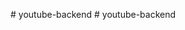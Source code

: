 <!-- # PlayTube (YouTube + Twitter)

## Overview

`PlayTube (YOUTUBE + TWITTER)` is a project designed that have functionality of a video hosting platform similar to YouTube and micro-blogging feature similar to twitter. This project is built using Node.js, Express.js, React.js, MongoDB and incorporates various other technologies to ensure a robust system. The project aims to provide a complete features for a video hosting website, featuring essential functionalities such as user authentication, video uploading, liking/disliking, commenting, subscribing/unsubscribing, admin panel, watch history, liked videos etc. It includes features that utilizing standard practices such as JWT, bcrypt, access tokens, and refresh tokens for security. Find more about this project in the documentation below.

## Important links

| Content           | Link                                                                             |
| ----------------- | -------------------------------------------------------------------------------- |
| Live Link         | [click here](https://playtube-by-yashpz.vercel.app)                              |
| API Documentation | [click here](https://documenter.getpostman.com/view/32807699/2sA3XPChSM)         |
| Model             | [click here ](https://app.eraser.io/workspace/cATefMPkrAdzR9c6teox?origin=share) |
| Frontend          | [click here ](https://github.com/Yash-Zanzarukiya/PlayTube-Frontend)             |

## Features

### User Management:

- Registration, login, logout, change password
- Profile management (avatar, cover image, other details)
- Watch history tracking and Clearing Watch History
- Liked videos tracking

### Video Management:

- Video upload
- Canceling Video upload with all resources cleaned up on backend.
- Visibility control (publish/un-publish)
- Video editing and deletion
- Video Search and pagination

### Tweet Management:

- Tweet creation and publishing
- Viewing user tweets
- Updating and deleting tweets
- Liking-disliking tweets

### Subscription Management:

- Subscribing to channels
- Viewing Channel subscriber
- Viewing Subscribed channel lists

### Playlist Management:

- Creating, updating, and deleting playlists
- Adding videos to playlists
- Removing videos from playlists and undoing them
- Viewing user playlists

### Like Management:

- Liking and Un-liking videos, comments, and tweets
- Viewing liked videos

### Comment Management:

- Adding, updating, and deleting comments on videos

### Dashboard:

- Viewing channel statistics (views, subscribers, videos, likes)
- Accessing uploaded videos and Controls
- Viewing Video statistics (PublishStatus, VideoName, DateUploaded, Views, TotalComments, LikeRatings)

### Health Check:

- Endpoint to verify the server's health

## Technologies

- Node.js: The runtime environment for executing JavaScript code server-side.
- Express.js: A web application framework for Node.js.
- MongoDB: A NoSQL database used for storing application data.
- Mongoose: An Object Data Modeling (ODM) library for MongoDB and Node.js.
- JWT: JSON Web Tokens for securely transmitting information between parties as a JSON object.

## Installation and Setup

1. **Clone the repository:**

   ```bash
   git clone https://github.com/Yash-Zanzarukiya/PlayTube.git
   ```

2. **Install dependencies:**

   ```bash
   cd PlayTube
   npm install
   ```

3. **Set up environment variables:**
   Create a .env in root of project and fill in the required values in the .env file using .env.sample file

4. **Start the server:**

   ```bash
   npm run dev
   ```

## Contact

For any questions or suggestions, please contact me at my socials.

## Acknowledgments

Thanks to all my Instructors. -->
#   y o u t u b e - b a c k e n d  
 #   y o u t u b e - b a c k e n d  
 